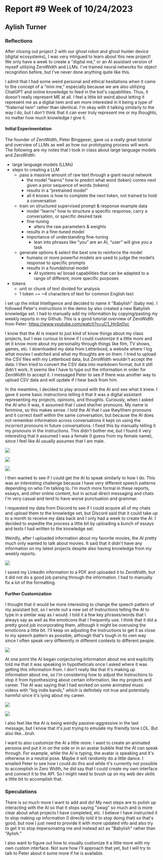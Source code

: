 # Report #9 Week of 10/24/2023

## Aylish Turner

### Reflections

After closing out project 2 with our ghost robot and ghost hunter device (digital ecosystems), I was very intrigued to learn about this new project! We only have a week to create a "digital me," or an AI assistant version of myself utilizing ZeroWidth and LLMs. I've trained neural networks for object recognition before, but I've never done anything quite like this.

I admit that I had some weird personal and ethical hesitations when it came to the concept of a "mini me," especially because we are also utilizing ChatGPT and online knowledge to feed in the bot's capabilities. Thus, it doesn't really represent ME at all. I feel a little bit weird about letting it represent me as a digital twin and am more interested in it being a type of "fraternal twin" rather than identical. I'm okay with it talking similarly to the way I do, but I don't think that it can ever truly represent me or my thoughts, no matter how much knowledge I give it.

#### Initial Experimentation

The founder of ZeroWidth, Peter Binggeser, gave us a really great tutorial and overview of LLMs as well as how our prototyping process will work. The following are my notes that I took in class about large language models and ZeroWidth:

- large language models (LLMs)
- steps to creating a LLM
    - pass a massive amount of raw text through a giant neural network
        - the model “learns” how to predict what word (token) comes next given a prior sequence of words (tokens)
        - results in a “pretrained model”
        - all it knows is how to complete the next token, not trained to hold a conversation
    - train on structured supervised prompt & response example data
        - model “learns” how to structure a specific response, carry a conversation, or specific desired task
        - fine-tuning
            - alters the raw parameters & weights
        - results in a fine-tuned model
        - importance of understanding fine-tuning
            - lean into phrases like “you” are an AI, “user” will give you a task
    - generate options & select the best one to reinforce the model
        - humans or more powerful models are used to judge the model’s response to specific prompts
        - results in a foundational model
            - AI systems w/ broad capabilities that can be adapted to a range of different, more specific purposes
- tokens
    - unit or chunk of text divided for analysis
    - 1 token ~= ~4 characters of text for common English text

I set up the initial Intelligence and decided to name it "Babylish" (baby me). I followed Peter's instructions in the demo by also created a new Babylish knowledge set. I had to manually add my information by copying/pasting my weekly reports in my Github. This is a good tutorial overview of ZeroWidth from Peter: https://www.youtube.com/watch?v=uC1_HnSn0vc

I know that the AI is meant to just kind of know things about my class projects, but I was curious to know if I could customize it a little more and let it know more about my personality through things like film, TV shows, games, etc. I downloaded my data from Letterboxd, a website where I log what movies I watched and what my thoughts are on them. I tried to upload the CSV files with my Letterboxd data, but ZeroWidth wouldn't accept the data. I then tried to convert the CSV data into markdown format, but it still didn't work. It seems like I have to type out the information in order for ZeroWidth to accept it. I messaged Peter to see if there was another way to upload CSV data and will update if I hear back from him.

In the meantime, I decided to play around with the AI and see what it knew. I gave it some basic instructions telling it that it was a digital assistant representing my projects, opinions, and thoughts. Curiously, when I asked the AI who it was, it assumed that I used she/her pronouns. My name is feminine, so this makes sense. I told the AI that I use they/them pronouns and it correct itself within the same conversation, but because the AI does not remember information across conversations it kept on using the incorrect pronouns in future conversations. I fixed this by manually telling it my pronouns in the instructions. This didn't bother me, but I found it very interesting that it assumed I was a female (I guess from my female name), since I feel like AI usually assumes that I am male.

![](https://github.com/Berkeley-MDes/tdf-fa23-turnipboys/blob/main/weekly-reports/Screenshot%202023-10-23%20180147.png)

![](https://github.com/Berkeley-MDes/tdf-fa23-turnipboys/blob/main/weekly-reports/Screenshot%202023-10-23%20180657.png)

![](https://github.com/Berkeley-MDes/tdf-fa23-turnipboys/blob/main/weekly-reports/Screenshot%202023-10-23%20180756.png)

I then wanted to see if I could get the AI to speak similarly to how I do. This was an interesting challenge because I have very different speech patterns depending on who I'm talking to. I'm much more formal in these reports, essays, and other online content, but in actual direct messaging and chats I'm very casual and tend to have worse punctuation and grammar.

I requested my data from Discord to see if I could acquire all of my chats and upload them to the knowledge set, but Discord said that it could take up to a month to receive my data back and I only had a week to create the AI. I decided to expedite the process a little bit by uploading a bunch of essays and texts I had written to the knowledge set.

Weirdly, after I uploaded information about my favorite movies, the AI pretty much only wanted to talk about movies. It said that it didn't have any information on my latest projects despite also having knowledge from my weekly reports.

![](https://github.com/Berkeley-MDes/tdf-fa23-turnipboys/blob/main/weekly-reports/Screenshot%202023-10-24%20151324.png)

I saved my LinkedIn information to a PDF and uploaded it to ZeroWidth, but it did not do a good job parsing through the information. I had to manually fix a lot of the formatting.

#### Further Customization

I thought that it would be more interesting to change the speech pattern of my assistant bot, so I wrote out a new set of Instructions telling the AI to type in a similar way as I would. I told it a few key phrases/words that I always say as well as the emoticons that I frequently use. I think that it did a pretty good job incorporating them, although it might be overusing the emoticons a little bit. I'll keep on adjusting the Instructions to get it as close to my speech pattern as possible, although that's tough in its own way since I often speak very differently in different contexts to different people.

![](https://github.com/Berkeley-MDes/tdf-fa23-turnipboys/blob/main/weekly-reports/Screenshot%202023-10-25%20090349.png)

At one point the AI began conjecturing information about me and explicitly told me that it was speaking in hypotheticals once I asked where it was getting this information from. I don't really like that it's making up information about me, so I'm considering how to adjust the Instructions to stop it from hypothesizing about certain information, like my projects and career. The AI was saying that I had worked on some animated music videos with "big indie bands," which is definitely not true and potentially harmful since it's lying about my career.

![](https://github.com/Berkeley-MDes/tdf-fa23-turnipboys/blob/main/weekly-reports/Screenshot%202023-10-25%20091748.png)

![](https://github.com/Berkeley-MDes/tdf-fa23-turnipboys/blob/main/weekly-reports/Screenshot%202023-10-25%20091917.png)

I also feel like the AI is being weirdly passive-aggressive in the last message, but I know that it's just trying to emulate my friendly tone LOL. But also like...bruh.

I want to also customize the AI a little more. I want to create an animated persona and put it in on the side or in an avatar bubble that the AI can speak through. For example, while the AI is typing, the avatar is speaking and it's otherwise in a neutral pose. Maybe it will randomly do a little dance. I emailed Peter to see how I could do this and while it's currently not possible to accomplish in Zero Width, he did say that I could create my own interface and connect it to the API. So I might need to brush up on my web dev skills a little bit to accomplish that. 

### Speculations

There is so much more I want to add and do! My next steps are to polish up interacting with the AI so that it stops saying "swag" so much and is more clear about what projects I have completed, etc. I believe I have instructed it to stop making up information (I directly told it to stop doing that) so that's good, but now I just need to provide it with more updated info and also try to get it to stop impersonating me and instead act as "Babylish" rather than "Aylish."

I also want to figure out how to visually customize it a little more with my own custom interface. Not sure how I'll approach that yet, but I will try to talk to Peter about it some more if he is available.
